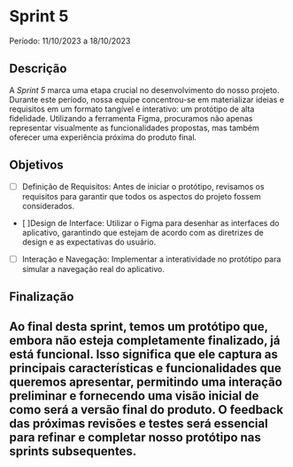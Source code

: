 # Sprint 5

Período: 11/10/2023 a 18/10/2023

## Descrição

A _Sprint 5_ marca uma etapa crucial no desenvolvimento do nosso projeto. Durante este período, nossa equipe concentrou-se em materializar ideias e requisitos em um formato tangível e interativo: um protótipo de alta fidelidade. Utilizando a ferramenta Figma, procuramos não apenas representar visualmente as funcionalidades propostas, mas também oferecer uma experiência próxima do produto final.

## Objetivos

- [ ] Definição de Requisitos: Antes de iniciar o protótipo, revisamos os requisitos para garantir que todos os aspectos do projeto fossem considerados.
- [ ]Design de Interface: Utilizar o Figma para desenhar as interfaces do aplicativo, garantindo que estejam de acordo com as diretrizes de design e as expectativas do usuário.
- [ ] Interação e Navegação: Implementar a interatividade no protótipo para simular a navegação real do aplicativo.

## Finalização

Ao final desta sprint, temos um protótipo que, embora não esteja completamente finalizado, já está funcional. Isso significa que ele captura as principais características e funcionalidades que queremos apresentar, permitindo uma interação preliminar e fornecendo uma visão inicial de como será a versão final do produto. O feedback das próximas revisões e testes será essencial para refinar e completar nosso protótipo nas sprints subsequentes.
---

